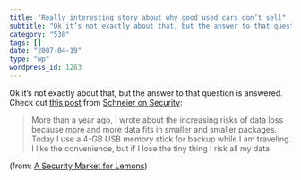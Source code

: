 ```yaml
---
title: "Really interesting story about why good used cars don’t sell"
subtitle: "Ok it’s not exactly about that, but the answer to that question is answered. Check out this post"
category: "538"
tags: []
date: "2007-04-19"
type: "wp"
wordpress_id: 1283
---
```

Ok it’s not exactly about that, but the answer to that question is answered. Check out [this post](http://www.schneier.com/blog/archives/2007/04/a_security_mark.html) from [Schneier on Security](http://www.schneier.com/blog/):
> More than a year ago, I wrote about the increasing risks of data loss because more and more data fits in smaller and smaller packages. Today I use a 4-GB USB memory stick for backup while I am traveling. I like the convenience, but if I lose the tiny thing I risk all my data.

 (from: [A Security Market for Lemons](http://www.schneier.com/blog/archives/2007/04/a_security_mark.html))